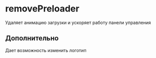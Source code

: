 # removePreloader
Удаляет анимацию загрузки и ускоряет работу панели управления

## Дополнительно
Дает возможность изменить логотип
